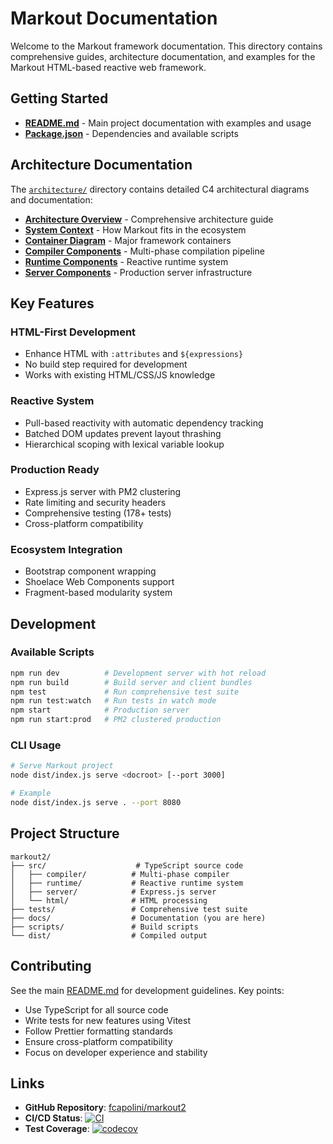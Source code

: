 # Markout Documentation

Welcome to the Markout framework documentation. This directory contains comprehensive guides, architecture documentation, and examples for the Markout HTML-based reactive web framework.

## Getting Started

- **[README.md](../README.md)** - Main project documentation with examples and usage
- **[Package.json](../package.json)** - Dependencies and available scripts

## Architecture Documentation

The [`architecture/`](architecture/) directory contains detailed C4 architectural diagrams and documentation:

- **[Architecture Overview](architecture/00-overview.md)** - Comprehensive architecture guide
- **[System Context](architecture/01-system-context.md)** - How Markout fits in the ecosystem
- **[Container Diagram](architecture/02-container.md)** - Major framework containers
- **[Compiler Components](architecture/03-compiler-components.md)** - Multi-phase compilation pipeline
- **[Runtime Components](architecture/03-runtime-components.md)** - Reactive runtime system
- **[Server Components](architecture/03-server-components.md)** - Production server infrastructure

## Key Features

### HTML-First Development
- Enhance HTML with `:attributes` and `${expressions}` 
- No build step required for development
- Works with existing HTML/CSS/JS knowledge

### Reactive System
- Pull-based reactivity with automatic dependency tracking
- Batched DOM updates prevent layout thrashing
- Hierarchical scoping with lexical variable lookup

### Production Ready
- Express.js server with PM2 clustering
- Rate limiting and security headers
- Comprehensive testing (178+ tests)
- Cross-platform compatibility

### Ecosystem Integration
- Bootstrap component wrapping
- Shoelace Web Components support
- Fragment-based modularity system

## Development

### Available Scripts
```bash
npm run dev          # Development server with hot reload
npm run build        # Build server and client bundles
npm test             # Run comprehensive test suite
npm run test:watch   # Run tests in watch mode
npm start            # Production server
npm run start:prod   # PM2 clustered production
```

### CLI Usage
```bash
# Serve Markout project
node dist/index.js serve <docroot> [--port 3000]

# Example
node dist/index.js serve . --port 8080
```

## Project Structure

```
markout2/
├── src/                    # TypeScript source code
│   ├── compiler/          # Multi-phase compiler
│   ├── runtime/           # Reactive runtime system
│   ├── server/            # Express.js server
│   └── html/              # HTML processing
├── tests/                 # Comprehensive test suite
├── docs/                  # Documentation (you are here)
├── scripts/               # Build scripts
└── dist/                  # Compiled output
```

## Contributing

See the main [README.md](../README.md) for development guidelines. Key points:

- Use TypeScript for all source code
- Write tests for new features using Vitest
- Follow Prettier formatting standards
- Ensure cross-platform compatibility
- Focus on developer experience and stability

## Links

- **GitHub Repository**: [fcapolini/markout2](https://github.com/fcapolini/markout2)
- **CI/CD Status**: [![CI](https://github.com/fcapolini/markout2/actions/workflows/ci.yml/badge.svg)](https://github.com/fcapolini/markout2/actions/workflows/ci.yml)
- **Test Coverage**: [![codecov](https://codecov.io/gh/fcapolini/markout/graph/badge.svg?token=VENQIX1AWP)](https://codecov.io/gh/fcapolini/markout)